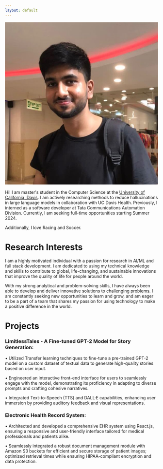 ```yaml
---
layout: default
---
```


<img class="profile-picture" src="website_image.jpg">

Hi! I am master's student in the Computer Science at the [University of California, Davis](https://www.ucdavis.edu). I am actively researching methods to reduce hallucinations in large language models in collaboration with UC Davis Health. Previously, I interned as a software developer at Tata Communications Automation Division. Currently, I am seeking full-time opportunities starting Summer 2024.

Additionally, I love Racing and Soccer.

# Research Interests

I am a highly motivated individual with a passion for research in AI/ML and full stack development. I am dedicated to using my technical knowledge and skills to contribute to global, life-changing, and sustainable innovations that improve the quality of life for people around the world.

With my strong analytical and problem-solving skills, I have always been able to develop and deliver innovative solutions to challenging problems. I am constantly seeking new opportunities to learn and grow, and am eager to be a part of a team that shares my passion for using technology to make a positive difference in the world.

# Projects

### LimitlessTales - A Fine-tuned GPT-2 Model for Story Generation:

• Utilized Transfer learning techniques to fine-tune a pre-trained GPT-2 model on a custom dataset of textual data to generate high-quality stories based on user input.

• Engineered an interactive front-end interface for users to seamlessly engage with the model, demonstrating its proficiency in adapting to diverse prompts and crafting cohesive narratives.

• Integrated Text-to-Speech (TTS) and DALL·E capabilities, enhancing user immersion by providing auditory feedback and visual representations.

### Electronic Health Record System:

• Architected and developed a comprehensive EHR system using React.js, ensuring a responsive and user-friendly interface tailored for medical professionals and patients alike.

• Seamlessly integrated a robust document management module with Amazon S3 buckets for efficient and secure storage of patient images; optimized retrieval times while ensuring HIPAA-compliant encryption and data protection.
